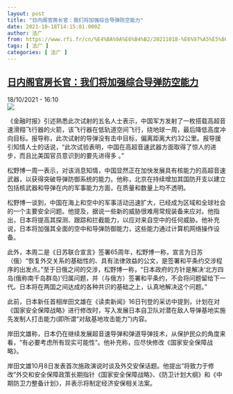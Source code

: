 ```yaml
---
layout: post
title: "日内阁官房长官：我们将加强综合导弹防空能力"
date: 2021-10-18T14:15:01.000Z
author: 法广
from: https://www.rfi.fr/cn/%E4%BA%9A%E6%B4%B2/20211018-%E6%97%A5%E5%86%85%E9%98%81%E5%AE%98%E6%88%BF%E9%95%BF%E5%AE%98-%E6%88%91%E4%BB%AC%E5%B0%86%E5%8A%A0%E5%BC%BA%E7%BB%BC%E5%90%88%E5%AF%BC%E5%BC%B9%E9%98%B2%E7%A9%BA%E8%83%BD%E5%8A%9B
tags: [ 法广 ]
categories: [ 法广 ]
---
```

<!--1634566501000-->
[日内阁官房长官：我们将加强综合导弹防空能力](https://www.rfi.fr/cn/%E4%BA%9A%E6%B4%B2/20211018-%E6%97%A5%E5%86%85%E9%98%81%E5%AE%98%E6%88%BF%E9%95%BF%E5%AE%98-%E6%88%91%E4%BB%AC%E5%B0%86%E5%8A%A0%E5%BC%BA%E7%BB%BC%E5%90%88%E5%AF%BC%E5%BC%B9%E9%98%B2%E7%A9%BA%E8%83%BD%E5%8A%9B)
------

<div>
<div>18/10/2021 - 16:10</div><img src="https://s.rfi.fr/media/display/76da8e06-301a-11ec-886f-005056a90284/Capture-833.PNG"><div >                    <p>《金融时报》引述熟悉此次试射的五名人士表示，中国军方发射了一枚搭载高超音速滑翔飞行器的火箭，该飞行器在低轨道空间飞行，绕地球一周，最后降低高度冲向目标。报导称，此次试射的导弹没有击中目标，偏离距离大约32公里。报导援引知情人士的话说，“此次试验表明，中国在高超音速武器方面取得了惊人的进步，而且比美国官员意识到的要先进得多 。”</p><p>松野博一周一表示，对该消息知情，中国显然正在加快发展具有核能力的高超音速武器，以获得突破导弹防御系统的能力。他称，北京在持续增加其国防开支以建立包括核武器和导弹在内的军事能力方面，在质量和数量上均不透明。</p><p>松野博一谈到，中国在海上和空中的军事活动迅速扩大，已经成为区域和全球社会的一个主要安全问题。他提及，据说一些新的威胁很难用常规装备来应对。他指出，日本将提高其探测、跟踪和拦截能力，以应对来自空中的任何威胁。他补充说，日本将加强其全面的空中和导弹防御能力，这些能力通过计算机网络操作设备。</p><p>此外，本周二是《日苏联合宣言》签署65周年，松野博一称，宣言为日苏（俄）“恢复外交关系的基础性的、具有法律效益的公文，是签署和平条约交涉程序的出发点。”至于日俄之间的交涉，松野博一称，“日本政府的方针是解决‘北方四岛(俄称南千岛群岛)’归属问题，并（与俄方）签署和平条约，不会将问题留给下一代。日本将在两国之间达成的各种共识的基础之上，认真地解决这个问题。”</p><p>此前，日本新任首相岸田文雄在《读卖新闻》16日刊登的采访中提到，计划在对《国家安全保障战略》进行修改时，写入发展日本自卫队对潜在敌人导弹基地实施先发制人打击能力(即所谓“对敌基地攻击能力”)内容。</p><p>岸田文雄称，日本仍在继续发展超音速导弹和弹道导弹技术，从保护民众的角度来看，“有必要考虑所有现实可能性”。他补充称，应尽快修改《国家安全保障战略》。</p><p>岸田文雄10月8日发表首次施政演说时谈及外交安保话题。他提出“将致力于修改”外交和安全保障政策长期指针《国家安全保障战略》、《防卫计划大纲》和《中期防卫力整备计划》，并表示将制定经济安保相关法案。</p>                                            <div data-selfpromo-newsletter>    </div>    <div data-selfpromo-app>    </div>                </div>
</div>
